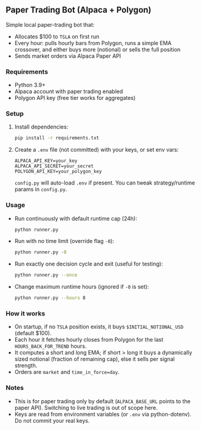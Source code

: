 ## Paper Trading Bot (Alpaca + Polygon)

Simple local paper-trading bot that:
- Allocates $100 to `TSLA` on first run
- Every hour: pulls hourly bars from Polygon, runs a simple EMA crossover, and either buys more (notional) or sells the full position
- Sends market orders via Alpaca Paper API

### Requirements
- Python 3.9+
- Alpaca account with paper trading enabled
- Polygon API key (free tier works for aggregates)

### Setup
1. Install dependencies:
   ```bash
   pip install -r requirements.txt
   ```
2. Create a `.env` file (not committed) with your keys, or set env vars:
   ```env
   ALPACA_API_KEY=your_key
   ALPACA_API_SECRET=your_secret
   POLYGON_API_KEY=your_polygon_key
   ```
   `config.py` will auto-load `.env` if present. You can tweak strategy/runtime params in `config.py`.

### Usage
- Run continuously with default runtime cap (24h):
  ```bash
  python runner.py
  ```
- Run with no time limit (override flag `-0`):
  ```bash
  python runner.py -0
  ```
- Run exactly one decision cycle and exit (useful for testing):
  ```bash
  python runner.py --once
  ```
- Change maximum runtime hours (ignored if `-0` is set):
  ```bash
  python runner.py --hours 8
  ```

### How it works
- On startup, if no `TSLA` position exists, it buys `$INITIAL_NOTIONAL_USD` (default $100).
- Each hour it fetches hourly closes from Polygon for the last `HOURS_BACK_FOR_TREND` hours.
- It computes a short and long EMA; if short > long it buys a dynamically sized notional (fraction of remaining cap), else it sells per signal strength.
- Orders are `market` and `time_in_force=day`.

### Notes
- This is for paper trading only by default (`ALPACA_BASE_URL` points to the paper API). Switching to live trading is out of scope here.
- Keys are read from environment variables (or `.env` via python-dotenv). Do not commit your real keys.


